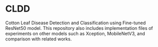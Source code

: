 # CLDD
Cotton Leaf Disease Detection and Classification using Fine-tuned ResNet50 model. This repository also includes implementation files of experiments on other models such as Xception, MobileNetV3, and comparison with related works.
